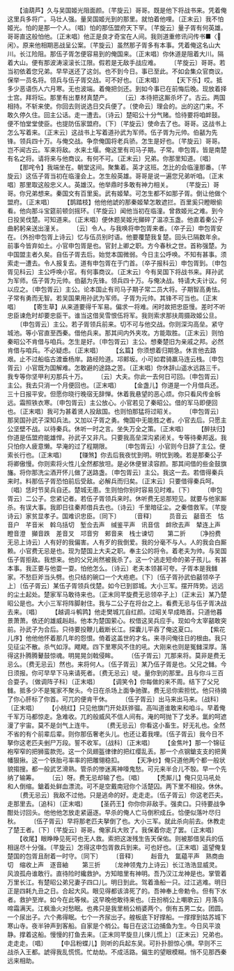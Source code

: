 <!-- { "loadSidebar": true } -->
　　【油葫芦】久与吴国姬光阻面颜。〔芊旋云〕哥哥。既是他下将战书来。凭着俺这里兵多将广。马壮人强。量吴国姬光到的那里。就怕着他哩。〔正末云〕我不怕姬光。怕的是那一个人。〔唱〕怕的那伍盟府天下罕。〔芊旋云〕量子胥有何英雄。哥哥直这般怕他。〔正末唱〕他正是良才奇宝在人间。我则道重修讯问传书■〈闲〉。原来他相期恶战呈公案。〔芊旋云〕虽然那子胥多有本事。凭着俺这名山大川。长江险阻。那伍子胥怎便容易到的俺国来。〔正末唱〕你休道是阻着大川。隔着大山。便有那波涛滚滚长江限。假若是无敌手战应难。
　　〔芊旋云〕哥哥。若当初依着您兄弟。早早送还了这剑。也不到今日。事已至此。不如会集众官商议。保举一员名将。领兵与伍子胥交战。可不好也。〔正末唱〕
　　【天下乐】哎。抵多少恶语伤人六月寒。无也波端。着俺把剑还。到如今事已在前悔后晚。现放着择士宫。拜将坛。那里有出羣材真楚产。
　　〔云〕本待把这厮杀坏了。古云。两国相持。不斩来使。你回去则说选日交兵便了。〔使命云〕理会的。出的这门来。不敢久停久住。回主公话。走一遭去。〔诗云〕楚昭公十分气赌。恰待要将咱衅鼓。便不怕堂堂使臣。也提防伍家盟府。〔下〕〔芊旋云〕使命去了也。哥哥。这战书上怎么写着来。〔正末云〕这战书上写着道孙武为军师。伍子胥为元帅。伯嚭为先锋。领兵四十万。与俺交战。争奈俺国将老兵骄。怎生是好也。〔芊旋云〕哥哥。岂不闻古云。军来将敌。水来土堰。俺这里有司马子期。子常。申包胥。皆是南楚有名之将。请将来与他商议。有何不可。〔正末云〕兄弟。你那里知道。〔唱〕
　　【那咤令】我端坐在。朝堂这间。聚集着。英才这班。怎比的会临潼那番。〔芊旋云〕这伍子胥当初在临潼会上。怎生般英雄。哥哥是说一遍您兄弟听咱。〔正末唱〕那里取这般忠义人。英雄汉。他举鼎时多敢有神力相关。
　　〔芊旋云〕哥哥。你兄弟想来。秦国文有百里奚。武有姬辇。可怎生都不如那子胥。倒让他做个盟府。〔正末唱〕
　　【鹊踏枝】他他他諕的那秦姬辇怎敢遮拦。百里奚只瞪眼偷看。他向那斗宝筵前顿剑摇环。〔芊旋云〕闻他当初在临潼。曾救姬光之难。到今日投吴伐楚。可知道来。〔正末唱〕便休题吴姬光攧碎了温凉玉盏。他直着秦公子曲躬躬亲送出潼关。
　　〔云〕令人。与我唤将申包胥来者。〔卒子云〕申包胥安在。〔外扮申包胥上诗云〕忆与伍员别时语。他要覆楚我复楚。回头已隔数年余。前事今皆弃如土。小官申包胥是也。官封上卿之职。方今春秋之世。首称强楚。为中国盟主者久矣。自伍子胥去后。始觉本国微弱。今日主公呼唤。不知有甚事。须索走一遭去。令人报复去。道有申包胥在于门首。〔卒子报科云〕申包胥到。〔申包胥见科云〕主公呼唤小官。有何事商议。〔正末云〕今有吴国下将战书来。拜孙武为军师。伍子胥为元帅。伯嚭为先锋。领兵四十万。与俺决战。特请大夫计议。何以应之。〔申包胥云〕主公。论本国止有司马子期子常二员大将。子期智高勇怯。子常有勇而无智。若吴国果用孙武为军师。子胥为元帅。其锋不可当也。〔正末唱〕
　　【寄生草】从来道要得千军易。偏求一将难。闲时故把忠臣慢。差时不听忠臣谏危时却要忠臣干。谁当这借吴雪恨伍将军。我则索求那扶周摄政姬公旦。
　　〔申包胥云〕主公。若子胥领兵前来。切不可与他交战。你则深沟高垒。紧守城池。等小官直至西秦。借他兵来。那其间内外夹攻。方能取胜。〔正末云〕则怕秦昭公不肯借与咱兵。怎生是好。〔申包胥云〕主公。想秦楚旧为亲戚之邦。必然肯借与咱兵。不必疑虑。〔正末唱〕
　　【幺篇】你须想着归期急。休言他去路艰。止不过船临古渡垂杨岸。路经险道。邛郲坂。小可如君骑羸马连云栈。〔申包胥云〕小官既为国解难。怎敢避的途路之苦。〔正末唱〕你休辞山遥水远路三千。我专等你坚甲利刃那兵十万。
　　〔云〕大夫。你此一去何日可回。〔申包胥云〕主公。我去只消一个月便回也。〔正末唱〕
　　【金盏儿】你道是一个月借兵还。三十日报平安。但愿你晓行晚宿无辞惮。休着我悬望的恶心烦。你只看风传金柝远。霜照铁衣寒。〔申包胥云〕主公放心。小官若见了秦昭公。借的军马即便回也。〔正末唱〕我可为甚着贤人投敌国。也则怕那猛将过昭关。
　　〔申包胥云〕那吴国孙武子深知兵法。又加以子胥之勇。俺国中无能胜之者。小官去后。只愿主公坚壁不战。以待秦兵。休听一时之言。坐失万全之策。〔正末唱〕
　　【醉扶归】你道是伍盟府能雄悍。孙武子又非凡。只要我高垒深沟紧闭关。专等待秦邦返。我只怕你人疲意懒。早淹的过了程期限。
　　〔申包胥云〕小官则今日辞了主公。便索长行也。〔正末唱〕
　　【赚煞】你去后我夜忧到明。明忧到晚。若是那秦公子将卿傲慢。你则索将火性儿全然都放坦。是必休便冒渎容颜。那其间借的些金鼓旗旛。将你那洗尘酒开怀儿做了送路盏。〔申包胥云〕主公。我这一去。若借得秦兵来时。料那伍子胥恐怕前后受敌。必解兵而归矣。〔正末云〕只要借得秦兵呵。〔唱〕恁时节吴兵自还。楚城无患。生则怕你别时容易见时难。〔下〕
　　〔申包胥云〕二公子。您紧记者。若伍子胥领兵来时。休听费无忌那短见。就要与他家厮杀。有误大事。我即日往秦邦借兵去也。〔诗云〕千里暗征尘。之秦借救军。〔芊旋诗云〕家贫显孝子。国难识忠臣。〔同下〕
　　〔音释〕
　　员音云　嚭音丕　怙音户　芊音米　斡乌括切　堑佥去声　缄鉴平声　讯音信　衅欣去声　辇连上声　瞪音澄　攧音跌　差音叉　邛音穷　郲音来　栈士谏切
　　第二折
　　〔净扮费无忌上诗云〕人有好的我偏害。人有歹的我倒爱。我的分毫不与人。人的我会白厮赖。小官费无忌是也。现为楚国上大夫之职。奉主公的将令。着老夫为帅。与吴国伍子胥拒敌。我想来。他的父兄尚然被我杀了。这一个逃走短命的弟子孩儿。有甚本事。我正要与他耍一耍。怕他怎么。〔诗云〕老夫本领甚可夸。子胥本是我雠家。不愁巨斧当头劈。也只结的碗口一个大疮疤。〔下〕〔伍子胥孙武伯嚭领卒子上〕〔伍子胥云〕某伍子胥领兵伐楚。如今已到郢城。大小三军。摆开阵势。远远的尘土起处。楚家军马敢待来也。〔正末同芊旋费无忌领卒子上〕〔正末云〕某乃楚昭公是也。大小三军将阵脚射住。我与二公子在将台之上。看费无忌与伍子胥决战去来。〔唱〕
　　【越调斗鹌鹑】他走樊城兀自红颜。过昭关早成皓首。只道他暮景萧萧。依还的雄威赳赳。他本为楚国萦心。权借这吴兵应手。现如今太宰嚭敢突前。孙武子为合后。只待要投鞭儿截断长江。探囊儿平吞了俺这夏口。
　　【紫花儿序】他他他怀着那几年的怨恨。倚着这盖世的才名。来寻问俺往日的根由。我只见征尘不散。杀气如浮。飕飕。四下里寒风不住的吼。大刚来也则是冤雠深厚。落得这扑腾腾鼙鼓惊魂。明晃晃剑戟侵眸。
　　〔伍子胥云〕兀那来将。莫非是费无忌么。〔费无忌云〕然也。来将何人。〔伍子胥云〕某乃伍子胥是也。父兄之雠。今日须报。你可早早下马来请死者。〔费无忌云〕唗。量你到的那里。且与你斗三百合耍子。〔做调阵子科〕〔正末唱〕
　　【调笑令】你每做的来不周。结下了父兄雠。抵多少不是冤家不聚头。今日在杀场上面争驰骤。费无忌你索担忧。他只待摘了你心肝标了你首。可兀的便肯干休。
　　〔伍子胥云〕出马来出马来。〔战科〕〔正末唱〕
　　【小桃红】只见他旗门开处跃骅骝。高叫道谁敢来和咱斗。早着俺千军万马都惊走。急难收。兀的般威风不信人间有。淹的呵抛下了戈矛。氲的呵遮漫了宇宙。莫不是剑气上连牛。
　　〔费无忌云〕你看这小畜生。好无礼也。全然不省的有个前辈后辈。则你那伍奢老头儿。也还让着我哩。〔伍子胥云〕我今日不拏你这老匹夫剉尸万段。誓不收军。〔战科〕〔正末唱〕
　　【金焦叶】那一个锦征袍窄窄的把狮蛮款兜。这一个凤翅盔律律的把红缨乱丢。那一个点钢鎗支支的把黄幡狠揪。这一个铁胎弓率率的把雕翎稳扣。
　　【天净纱】俺只道他两个都一般状貌搊搜。都一般武艺滑熟。管杀的惨迷离神嚎鬼愁。可元来半合儿不彀。早一个先纳了输筹。
　　〔云〕呀。费无忌却输了也。〔唱〕
　　【秃厮儿】俺只见马吼处和人倒缩。鎗着处鲜血漂流。可不是空戴南冠你个活楚囚。两下里不相投。休休。
　　〔费无忌云〕我敌不过他。只是逃命的好。走走走。〔伍子胥云〕你这老匹夫。走那里去。〔追科〕〔正末唱〕
　　【圣药王】你你你非敌手。强卖口。只待要战争酣处讨回头。他他他怎放走紧逼逐。早杀的俺人亡马倒积成丘。恰便似落叶尽归秋。
　　〔伍子胥云〕早将那老匹夫拏倒了也。大小三军。就此杀向前去。休教走了楚王者。〔下〕〔芊旋云〕哥哥。俺家兵大败了。我保着你走了罢。〔正末唱〕
　　【收尾】眼睁睁见死可也无人救。索把这泼残生告天保佑。则被那借吴兵的伍相逞尽十分强。〔芊旋云〕怎得这申包胥救兵到来。可也好也。〔正末唱〕遥望俺复楚国的包胥且耐着一时守。〔同下〕
　　〔音释〕
　　赳音九　氲藴平声　熟商由切　缩收上声　逐音紬
　　第三折
　　〔龙神领鬼力上诗云〕长江浩浩显威灵。风浪孤舟谁敢行。直待险时纔救护。方知暗里有神明。吾乃汉江龙神是也。掌管着万里长江。有楚昭公弟兄妻子四口儿。明日到此。驾着渔船一只。过江逃难。明日正是四耗九丑之日。合起大风。眼见得都该渰死了的。吾神奉上帝勅令。但有下水者。救护至岸。如今在此等候。这早晚他敢待来也。〔丑扮梢公上嘲歌云〕月落乌啼霜满天。江枫渔火对愁眠。也弗只是我里梢公梢婆两个。倒有五男二女。团圆。一个尿出子。六个弗得眠。七个一齐尿出子。艎板底下好撑船。一撑撑到姑苏城下寒山寺。夜半钟声到客船。自家是个梢公。每日在这江边捕鱼为生。今日风平浪静。撑着这船。慢慢的打鱼去来。〔正末同芊旋旦儿倈儿慌上〕〔正末云〕兄弟也。走走走。〔唱〕
　　【中吕粉蝶儿】则听的兵起东吴。可扑扑胆惊心惧。早则不三战杀入王都。諕得我乱慌慌。忙劫劫。不成活路。偏生的望眼模糊。悄不见那西秦远来相助。
